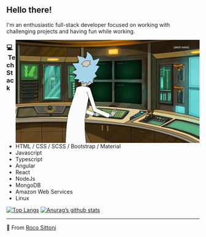 <h2>Hello there!</h2>

<p>I'm an enthusiastic full-stack developer focused on working with challenging projects and having fun while working.</p>

<img align="right" alt="GIF" src="https://github.com/rocoSittoni/rocoSittoni/blob/main/rick.gif"/>

<h3>💻 &nbsp;Tech Stack</h3>

- HTML / CSS / SCSS / Bootstrap / Material
- Javascript
- Typescript
- Angular
- React
- NodeJs
- MongoDB
- Amazon Web Services
- Linux

[![Top Langs](https://github-readme-stats.vercel.app/api/top-langs/?username=rocoSittoni&theme=github_dark&layout=compact)](https://github.com/rocoSittoni)
[![Anurag’s github stats](https://github-readme-stats.vercel.app/api?username=rocoSittoni&theme=github_dark)](https://github.com/rocoSittoni)

<hr>

<!--
> Self-education is, I firmly believe, the only kind of education there is.

— Isaac Asimov
<br>
-->

💎 From [Roco Sittoni](https://github.com/rocoSittoni)
